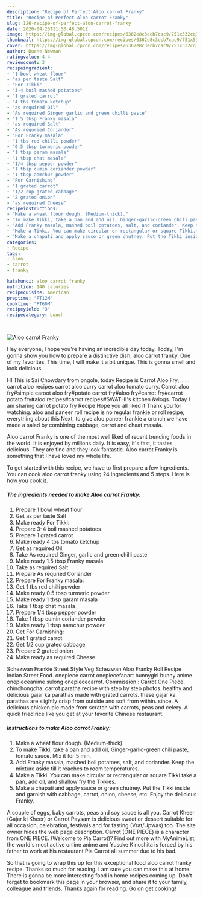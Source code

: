 ```yaml
---
description: "Recipe of Perfect Aloo carrot Franky"
title: "Recipe of Perfect Aloo carrot Franky"
slug: 126-recipe-of-perfect-aloo-carrot-franky
date: 2020-04-25T11:50:48.501Z
image: https://img-global.cpcdn.com/recipes/6362e8c3ecb7cac9/751x532cq70/aloo-carrot-franky-recipe-main-photo.jpg
thumbnail: https://img-global.cpcdn.com/recipes/6362e8c3ecb7cac9/751x532cq70/aloo-carrot-franky-recipe-main-photo.jpg
cover: https://img-global.cpcdn.com/recipes/6362e8c3ecb7cac9/751x532cq70/aloo-carrot-franky-recipe-main-photo.jpg
author: Duane Newman
ratingvalue: 4.4
reviewcount: 3
recipeingredient:
- "1 bowl wheat flour"
- "as per taste Salt"
- "For Tikki"
- "3-4 boil mashed potatoes"
- "1 grated carrot"
- "4 tbs tomato ketchup"
- "as required Oil"
- "As required Ginger garlic and green chilli paste"
- "1.5 tbsp Franky masala"
- "as required Salt"
- "As requried Coriander"
- "For Franky masala"
- "1 tbs red chilli powder"
- "0.5 tbsp turmeric powder"
- "1 tbsp garam masala"
- "1 tbsp chat masala"
- "1/4 tbsp pepper powder"
- "1 tbsp cumin coriander powder"
- "1 tbsp aamchur powder"
- "For Garnishing"
- "1 grated carrot"
- "1/2 cup grated cabbage"
- "2 grated onion"
- "as required Cheese"
recipeinstructions:
- "Make a wheat flour dough. (Medium-thick)."
- "To make Tikki, take a pan and add oil, Ginger-garlic-green chili paste, tomato sauce. Mix it for 5 min."
- "Add Franky masala, mashed boil potatoes, salt, and coriander. Keep the mixture aside till it reaches to room temperatures."
- "Make a Tikki. You can make circular or rectangular or square Tikki.take a pan, add oil, and shallow fry the Tikkies."
- "Make a chapati and apply sauce or green chutney. Put the Tikki inside and garnish with cabbage, carrot, onion, cheese, etc. Enjoy the delicious Franky."
categories:
- Recipe
tags:
- aloo
- carrot
- franky

katakunci: aloo carrot franky 
nutrition: 140 calories
recipecuisine: American
preptime: "PT12M"
cooktime: "PT60M"
recipeyield: "3"
recipecategory: Lunch

---
```



![Aloo carrot Franky](https://img-global.cpcdn.com/recipes/6362e8c3ecb7cac9/751x532cq70/aloo-carrot-franky-recipe-main-photo.jpg)

Hey everyone, I hope you're having an incredible day today. Today, I'm gonna show you how to prepare a distinctive dish, aloo carrot franky. One of my favorites. This time, I will make it a bit unique. This is gonna smell and look delicious.

HI This is Sai Chowdary from ongole, today Recipe is Carrot Aloo Fry,. . . . carrot aloo recipes carrot aloo curry carrot aloo tomato curry. Carrot aloo fry#simple caroot aloo fry#potato carrot fry#aloo fry#carrot fry#carrot potato fry#aloo recipes#carrot recipes#SWATHI&#39;s kitchen &amp;vlogs. Today I am sharing carrot potato fry Recipe Hope you all liked it Thank you for watching. aloo and paneer roll recipe is no regular frankie or roll recipe, everything about this Next, to give aloo paneer frankie a crunch we have made a salad by combining cabbage, carrot and chaat masala.

Aloo carrot Franky is one of the most well liked of recent trending foods in the world. It is enjoyed by millions daily. It is easy, it's fast, it tastes delicious. They are fine and they look fantastic. Aloo carrot Franky is something that I have loved my whole life.


To get started with this recipe, we have to first prepare a few ingredients. You can cook aloo carrot franky using 24 ingredients and 5 steps. Here is how you cook it.

<!--inarticleads1-->

##### The ingredients needed to make Aloo carrot Franky:

1. Prepare 1 bowl wheat flour
1. Get as per taste Salt
1. Make ready For Tikki:
1. Prepare 3-4 boil mashed potatoes
1. Prepare 1 grated carrot
1. Make ready 4 tbs tomato ketchup
1. Get as required Oil
1. Take As required Ginger, garlic and green chilli paste
1. Make ready 1.5 tbsp Franky masala
1. Take as required Salt
1. Prepare As requried Coriander
1. Prepare For Franky masala:
1. Get 1 tbs red chilli powder
1. Make ready 0.5 tbsp turmeric powder
1. Make ready 1 tbsp garam masala
1. Take 1 tbsp chat masala
1. Prepare 1/4 tbsp pepper powder
1. Take 1 tbsp cumin coriander powder
1. Make ready 1 tbsp aamchur powder
1. Get For Garnishing:
1. Get 1 grated carrot
1. Get 1/2 cup grated cabbage
1. Prepare 2 grated onion
1. Make ready as required Cheese


Schezwan Frankie Street Style Veg Schezwan Aloo Franky Roll Recipe Indian Street Food. onepiece carrot onepiecefanart bunnygirl bunny anime onepieceanime sulong onepiececarrot. Commission : Carrot One Piece. chinchongcha. carrot paratha recipe with step by step photos. healthy and delicious gajar ka parathas made with grated carrots. these gajar ka parathas are slightly crisp from outside and soft from within. since. A delicious chicken pie made from scratch with carrots, peas and celery. A quick fried rice like you get at your favorite Chinese restaurant. 

<!--inarticleads2-->

##### Instructions to make Aloo carrot Franky:

1. Make a wheat flour dough. (Medium-thick).
1. To make Tikki, take a pan and add oil, Ginger-garlic-green chili paste, tomato sauce. Mix it for 5 min.
1. Add Franky masala, mashed boil potatoes, salt, and coriander. Keep the mixture aside till it reaches to room temperatures.
1. Make a Tikki. You can make circular or rectangular or square Tikki.take a pan, add oil, and shallow fry the Tikkies.
1. Make a chapati and apply sauce or green chutney. Put the Tikki inside and garnish with cabbage, carrot, onion, cheese, etc. Enjoy the delicious Franky.


A couple of eggs, baby carrots, peas and soy sauce is all you. Carrot Kheer (Gajar ki Kheer) or Carrot Paysam is delicious sweet or dessert suitable for all occasion, celebration, festivals and for fasting (Vrat/Upwas) too. The site owner hides the web page description. Carrot (ONE PIECE) is a character from ONE PIECE. (Welcome to Pia Carrot)? Find out more with MyAnimeList, the world&#39;s most active online anime and Yusuke Kinoshita is forced by his father to work at his restaurant Pia Carrot all summer due to his bad. 

So that is going to wrap this up for this exceptional food aloo carrot franky recipe. Thanks so much for reading. I am sure you can make this at home. There is gonna be more interesting food in home recipes coming up. Don't forget to bookmark this page in your browser, and share it to your family, colleague and friends. Thanks again for reading. Go on get cooking!
